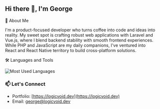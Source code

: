 ## Hi there 👋, I'm George

🚀 About Me

I'm a product-focused developer who turns coffee into code and ideas into reality. My sweet spot is crafting robust web applications with Laravel and Vue.js, where I blend backend stability with smooth frontend experiences. While PHP and JavaScript are my daily companions, I've ventured into React and React Native territory to build cross-platform solutions.

🛠️ Languages and Tools

![Most Used Languages](https://github-readme-stats.vercel.app/api/top-langs/?username=geosem42&layout=compact&theme=tokyonight)

### 📫 Let's Connect
- Portfolio: [https://logicvoid.dev](https://logicvoid.dev)
- Email: [george@logicvoid.dev](mailto:george@logicvoid.dev)
